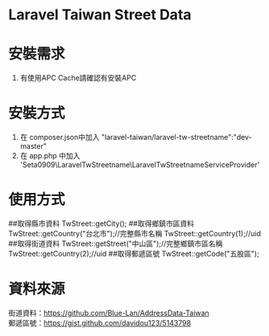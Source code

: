 Laravel Taiwan Street Data
===============

# 安裝需求

1. 有使用APC Cache請確認有安裝APC

# 安裝方式

1. 在 composer.json中加入 "laravel-taiwan/laravel-tw-streetname":"dev-master"
2. 在 app.php 中加入 'Seta0909\LaravelTwStreetname\LaravelTwStreetnameServiceProvider'

# 使用方式

##取得縣市資料
TwStreet::getCity();
##取得鄉鎮市區資料
TwStreet::getCountry("台北市");//完整縣市名稱
TwStreet::getCountry(1);//uid
##取得街道資料
TwStreet::getStreet("中山區");//完整鄉鎮市區名稱
TwStreet::getCountry(2);//uid
##取得郵遞區號
TwStreet::getCode("五股區");

# 資料來源

街道資料：https://github.com/Blue-Lan/AddressData-Taiwan<br/>
郵遞區號：https://gist.github.com/davidou123/5143798

